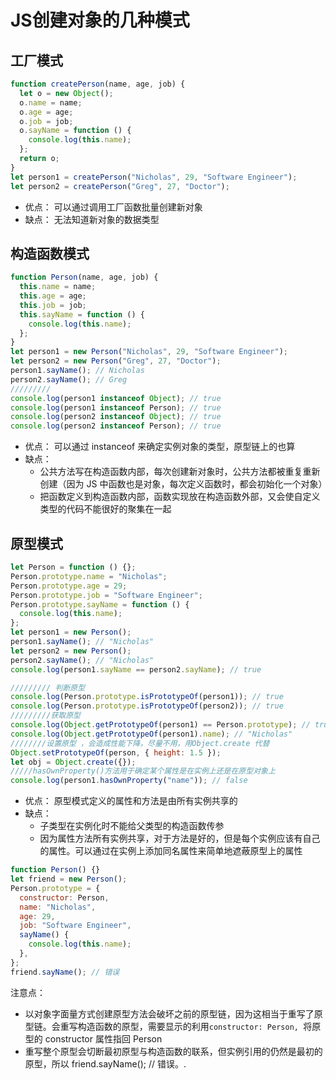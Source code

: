 # JS创建对象的几种模式

## 工厂模式

```javascript
function createPerson(name, age, job) {
  let o = new Object();
  o.name = name;
  o.age = age;
  o.job = job;
  o.sayName = function () {
    console.log(this.name);
  };
  return o;
}
let person1 = createPerson("Nicholas", 29, "Software Engineer");
let person2 = createPerson("Greg", 27, "Doctor");
```

- 优点：
  可以通过调用工厂函数批量创建新对象
- 缺点：
  无法知道新对象的数据类型

## 构造函数模式

```javascript
function Person(name, age, job) {
  this.name = name;
  this.age = age;
  this.job = job;
  this.sayName = function () {
    console.log(this.name);
  };
}
let person1 = new Person("Nicholas", 29, "Software Engineer");
let person2 = new Person("Greg", 27, "Doctor");
person1.sayName(); // Nicholas
person2.sayName(); // Greg
/////////
console.log(person1 instanceof Object); // true
console.log(person1 instanceof Person); // true
console.log(person2 instanceof Object); // true
console.log(person2 instanceof Person); // true
```

- 优点：
  可以通过 instanceof 来确定实例对象的类型，原型链上的也算
- 缺点：
  - 公共方法写在构造函数内部，每次创建新对象时，公共方法都被重复重新创建（因为 JS 中函数也是对象，每次定义函数时，都会初始化一个对象）
  - 把函数定义到构造函数内部，函数实现放在构造函数外部，又会使自定义类型的代码不能很好的聚集在一起

## 原型模式

```javascript
let Person = function () {};
Person.prototype.name = "Nicholas";
Person.prototype.age = 29;
Person.prototype.job = "Software Engineer";
Person.prototype.sayName = function () {
  console.log(this.name);
};
let person1 = new Person();
person1.sayName(); // "Nicholas"
let person2 = new Person();
person2.sayName(); // "Nicholas"
console.log(person1.sayName == person2.sayName); // true

///////// 判断原型
console.log(Person.prototype.isPrototypeOf(person1)); // true
console.log(Person.prototype.isPrototypeOf(person2)); // true
/////////获取原型
console.log(Object.getPrototypeOf(person1) == Person.prototype); // true
console.log(Object.getPrototypeOf(person1).name); // "Nicholas"
////////设置原型 ，会造成性能下降，尽量不用，用Object.create 代替
Object.setPrototypeOf(person, { height: 1.5 });
let obj = Object.create({});
/////hasOwnProperty()方法用于确定某个属性是在实例上还是在原型对象上
console.log(person1.hasOwnProperty("name")); // false
```

- 优点：
  原型模式定义的属性和方法是由所有实例共享的
- 缺点：
  - 子类型在实例化时不能给父类型的构造函数传参
  - 因为属性方法所有实例共享，对于方法是好的，但是每个实例应该有自己的属性。可以通过在实例上添加同名属性来简单地遮蔽原型上的属性

```javascript
function Person() {}
let friend = new Person();
Person.prototype = {
  constructor: Person,
  name: "Nicholas",
  age: 29,
  job: "Software Engineer",
  sayName() {
    console.log(this.name);
  },
};
friend.sayName(); // 错误
```

注意点：

- 以对象字面量方式创建原型方法会破坏之前的原型链，因为这相当于重写了原型链。会重写构造函数的原型，需要显示的利用`constructor: Person, `将原型的 constructor 属性指回 Person
- 重写整个原型会切断最初原型与构造函数的联系，但实例引用的仍然是最初的原型，所以 friend.sayName(); // 错误。.
